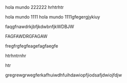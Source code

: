 hola mundo 222222
hrhtrhtr

hola mundo 1111
hola mundo 1111gfegergjykiuy


faqgfnawdrkjbfjkdwbnfjkWDBJW

FAGFAWDRGFAGAW


fregfrgfegfeagefagfaegfe


htrhntrnhr

htr



gregrewgrwegferkafhuiwdhfuihdawiopfjiodsafjdwiojfdjw

